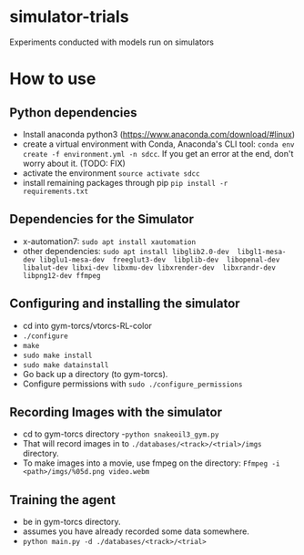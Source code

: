 # simulator-trials
Experiments conducted with models run on simulators

# How to use
## Python dependencies
- Install anaconda python3 (https://www.anaconda.com/download/#linux)
- create a virtual environment with Conda, Anaconda's CLI tool:
`conda env create -f environment.yml -n sdcc`. If you get an error at the end, don't worry about it. (TODO: FIX)
- activate the environment `source activate sdcc`
- install remaining packages through pip
`pip install -r requirements.txt`

## Dependencies for the Simulator
- x-automation7: `sudo apt install xautomation`
- other dependencies: `sudo apt install libglib2.0-dev  libgl1-mesa-dev libglu1-mesa-dev  freeglut3-dev  libplib-dev  libopenal-dev libalut-dev libxi-dev libxmu-dev libxrender-dev  libxrandr-dev libpng12-dev ffmpeg`

## Configuring and installing the simulator
- cd into gym-torcs/vtorcs-RL-color
- `./configure`
- `make`
- `sudo make install`
- `sudo make datainstall`
- Go back up a directory (to gym-torcs).
- Configure permissions with `sudo ./configure_permissions`

## Recording Images with the simulator
- cd to gym-torcs directory
-`python snakeoil3_gym.py`
- That will record images in to `./databases/<track>/<trial>/imgs` directory.
- To make images into a movie, use fmpeg on the directory: `Ffmpeg -i <path>/imgs/%05d.png video.webm`
  
## Training the agent
- be in gym-torcs directory. 
- assumes you have already recorded some data somewhere.
- `python main.py -d ./databases/<track>/<trial>`
  
